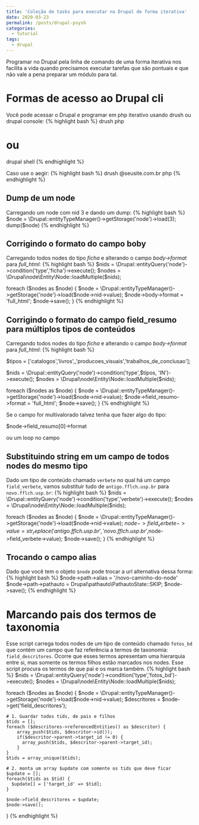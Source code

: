 ```yaml
---
title: 'Coleção de tasks para executar no Drupal de forma iterativa'
date: 2020-03-23
permalink: /posts/drupal-psysh
categories:
  - tutorial
tags:
  - drupal
---
```


Programar no Drupal pela linha de comando de uma forma iterativa
nos facilita a vida quando precisamos executar tarefas que são pontuais 
e que não vale a pena preparar um módulo para tal.

<ul id="toc"></ul>

# Formas de acesso ao Drupal cli

Você pode acessar o Drupal e programar em php iterativo 
usando drush ou drupal console:
{% highlight bash %}
drush php
# ou
drupal shell
{% endhighlight %}

Caso use o aegir:
{% highlight bash %}
drush @seusite.com.br php
{% endhighlight %}

## Dump de um node

Carregando um node com nid 3 e dando um dump:
{% highlight bash %}
$node = \Drupal::entityTypeManager()->getStorage('node')->load(3);
dump($node)
{% endhighlight %}

## Corrigindo o formato do campo boby

Carregando todos nodes do tipo *ficha* e alterando o campo *body->format* para
*full_html*:
{% highlight bash %}
$nids = \Drupal::entityQuery('node')->condition('type','ficha')->execute();
$nodes = \Drupal\node\Entity\Node::loadMultiple($nids);

foreach ($nodes as $node) {
    $node = \Drupal::entityTypeManager()->getStorage('node')->load($node->nid->value);
    $node->body->format = 'full_html';
    $node->save();
}
{% endhighlight %}


## Corrigindo o formato do campo field_resumo para múltiplos tipos de conteúdos

Carregando todos nodes do tipo *ficha* e alterando o campo *body->format* para
*full_html*:
{% highlight bash %}

$tipos = ['catalogos','livros',,'producoes_visuais','trabalhos_de_conclusao'];

$nids = \Drupal::entityQuery('node')->condition('type',$tipos, 'IN')->execute();
$nodes = \Drupal\node\Entity\Node::loadMultiple($nids);

foreach ($nodes as $node) {
    $node = \Drupal::entityTypeManager()->getStorage('node')->load($node->nid->value);
    $node->field_resumo->format = 'full_html';
    $node->save();
}
{% endhighlight %}

Se o campo for multivalorado talvez tenha que fazer algo do tipo:

$node->field_resumo[0]->format

ou um loop no campo

## Substituindo string em um campo de todos nodes do mesmo tipo

Dado um tipo de conteúdo chamado `verbete` no qual há um campo 
`field_verbete`, vamos substituir tudo de `antigo.fflch.usp.br`
para `novo.fflch.usp.br`:
{% highlight bash %}
$nids = \Drupal::entityQuery('node')->condition('type','verbete')->execute();
$nodes = \Drupal\node\Entity\Node::loadMultiple($nids);

foreach ($nodes as $node) {
    $node = \Drupal::entityTypeManager()->getStorage('node')->load($node->nid->value);
    $node->field_verbete->value = 
str_replace('antigo.fflch.usp.br','novo.fflch.usp.br',$node->field_verbete->value);
    $node->save();
}
{% endhighlight %}

## Trocando o campo alias

Dado que você tem o objeto `$node` pode trocar a url alternativa dessa forma:
{% highlight bash %}
$node->path->alias = '/novo-caminho-do-node'
$node->path->pathauto = Drupal\pathauto\PathautoState::SKIP;
$node->save();
{% endhighlight %}

# Marcando pais dos termos de taxonomia 

Esse script carrega todos nodes de um tipo de conteúdo chamado `fotos_bd`
que contém um campo que faz referência a termos de taxonomia: `field_descritores`.
Ocorre que esses termos apresentam uma hierarquia entre si, mas somente os termos
filhos estão marcados nos nodes. Esse script procura os termos de que pai e os
marca também. 
{% highlight bash %}
$nids = \Drupal::entityQuery('node')->condition('type','fotos_bd')->execute();
$nodes = \Drupal\node\Entity\Node::loadMultiple($nids);

foreach ($nodes as $node) {
    $node = \Drupal::entityTypeManager()->getStorage('node')->load($node->nid->value);
    $descritores = $node->get('field_descritores');

    # 1. Guardar todos tids, de pais e filhos
    $tids = [];
    foreach ($descritores->referencedEntities() as $descritor) {
        array_push($tids, $descritor->id());
        if($descritor->parent->target_id != 0) {
          array_push($tids, $descritor->parent->target_id);
        }
    }
    $tids = array_unique($tids);

    # 2. monta um array $update com somente os tids que deve ficar
    $update = [];
    foreach($tids as $tid) {
      $update[] = ['target_id' => $tid];
    }

    $node->field_descritores = $update;
    $node->save();
}
{% endhighlight %}

